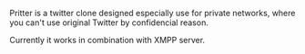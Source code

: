 Pritter is a twitter clone designed especially use for private networks, where you can't use original Twitter by confidencial reason.

Currently it works in combination with XMPP server.